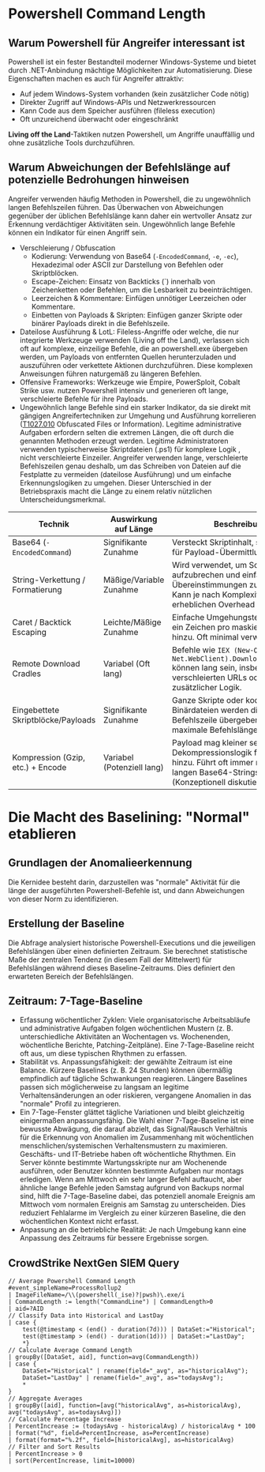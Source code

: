 # Powershell Command Length
## Warum Powershell für Angreifer interessant ist

Powershell ist ein fester Bestandteil moderner Windows-Systeme und bietet durch .NET-Anbindung mächtige Möglichkeiten zur Automatisierung. Diese Eigenschaften machen es auch für Angreifer attraktiv:

- Auf jedem Windows-System vorhanden (kein zusätzlicher Code nötig)
- Direkter Zugriff auf Windows-APIs und Netzwerkressourcen
- Kann Code aus dem Speicher ausführen (fileless execution)
- Oft unzureichend überwacht oder eingeschränkt

**Living off the Land**-Taktiken nutzen Powershell, um Angriffe unauffällig und ohne zusätzliche Tools durchzuführen.

## Warum Abweichungen der Befehlslänge auf potenzielle Bedrohungen hinweisen 
Angreifer verwenden häufig Methoden in Powershell, die zu ungewöhnlich langen Befehlszeilen führen. Das Überwachen von Abweichungen gegenüber der üblichen Befehlslänge kann daher ein wertvoller Ansatz zur Erkennung verdächtiger Aktivitäten sein.
Ungewöhnlich lange Befehle können ein Indikator für einen Angriff sein.

* Verschleierung / Obfuscation
  * Kodierung: Verwendung von Base64 (`-EncodedCommand`, `-e`, `-ec`), Hexadezimal oder ASCII zur Darstellung von Befehlen oder Skriptblöcken.   
  * Escape-Zeichen: Einsatz von Backticks (`) innerhalb von Zeichenketten oder Befehlen, um die Lesbarkeit zu beeinträchtigen.   
  * Leerzeichen & Kommentare: Einfügen unnötiger Leerzeichen oder Kommentare.
  * Einbetten von Payloads & Skripten: Einfügen ganzer Skripte oder binärer Payloads direkt in die Befehlszeile.   
  
* Dateilose Ausführung & LotL: Fileless-Angriffe oder welche, die nur integrierte Werkzeuge verwenden (Living off the Land), verlassen sich oft auf komplexe, einzeilige Befehle, die an powershell.exe übergeben werden, um Payloads von entfernten Quellen herunterzuladen und auszuführen oder verkettete Aktionen durchzuführen. Diese komplexen Anweisungen führen naturgemäß zu längeren Befehlen.   
* Offensive Frameworks: Werkzeuge wie Empire, PowerSploit, Cobalt Strike usw. nutzen Powershell intensiv und generieren oft lange, verschleierte Befehle für ihre Payloads.   
* Ungewöhnlich lange Befehle sind ein starker Indikator, da sie direkt mit gängigen Angreifertechniken zur Umgehung und Ausführung korrelieren ([T1027.010](https://attack.mitre.org/techniques/T1027/010/) Obfuscated Files or Information). Legitime administrative Aufgaben erfordern selten die extremen Längen, die oft durch die genannten Methoden erzeugt werden. Legitime Administratoren verwenden typischerweise Skriptdateien (.ps1) für komplexe Logik , nicht verschleierte Einzeiler. Angreifer verwenden lange, verschleierte Befehlszeilen genau deshalb, um das Schreiben von Dateien auf die Festplatte zu vermeiden (dateilose Ausführung) und um einfache Erkennungslogiken zu umgehen. Dieser Unterschied in der Betriebspraxis macht die Länge zu einem relativ nützlichen Unterscheidungsmerkmal.   


| Technik       |  Auswirkung auf Länge | Beschreibung                             |
| ------------- |-----------------------|------------------------------------------|
| Base64 (`-EncodedCommand`)|	Signifikante Zunahme	| Versteckt Skriptinhalt, sehr häufig für Payload-Übermittlung. 	
| String-Verkettung / Formatierung |	Mäßige/Variable Zunahme | Wird verwendet, um Schlüsselwörter aufzubrechen und einfache String-Übereinstimmungen zu umgehen. Kann je nach Komplexität erheblichen Overhead hinzufügen.	
| Caret / Backtick Escaping	| Leichte/Mäßige Zunahme |	Einfache Umgehungstechnik, fügt ein Zeichen pro maskiertem Zeichen hinzu. Oft minimal verwendet. (`^`)	
| Remote Download Cradles | Variabel (Oft lang)	|  Befehle wie `IEX (New-Object Net.WebClient).DownloadString(...)` können lang sein, insbesondere mit verschleierten URLs oder zusätzlicher Logik.	
| Eingebettete Skriptblöcke/Payloads |	Signifikante Zunahme |	Ganze Skripte oder kodierte Binärdateien werden direkt in der Befehlszeile übergeben. Kann fast maximale Befehlslängen erreichen.	
| Kompression (Gzip, etc.) + Encode |	Variabel (Potenziell lang)	| Payload mag kleiner sein, aber Dekompressionslogik fügt Länge hinzu. Führt oft immer noch zu langen Base64-Strings. (Konzeptionell diskutiert in ).

# Die Macht des Baselining: "Normal" etablieren

## Grundlagen der Anomalieerkennung
Die Kernidee besteht darin, darzustellen was "normale" Aktivität für die länge der ausgeführten Powershell-Befehle ist, und dann Abweichungen von dieser Norm zu identifizieren.   

## Erstellung der Baseline
Die Abfrage analysiert historische Powershell-Executions und die jeweiligen Befehlslängen über einen definierten Zeitraum.
Sie berechnet statistische Maße der zentralen Tendenz (in diesem Fall der Mittelwert) für Befehlslängen während dieses Baseline-Zeitraums. Dies definiert den erwarteten Bereich der Befehlslängen.   

## Zeitraum: 7-Tage-Baseline
* Erfassung wöchentlicher Zyklen: Viele organisatorische Arbeitsabläufe und administrative Aufgaben folgen wöchentlichen Mustern (z. B. unterschiedliche Aktivitäten an Wochentagen vs. Wochenenden, wöchentliche Berichte, Patching-Zeitpläne). Eine 7-Tage-Baseline reicht oft aus, um diese typischen Rhythmen zu erfassen.   
* Stabilität vs. Anpassungsfähigkeit: der gewählte Zeitraum ist eine Balance. Kürzere Baselines (z. B. 24 Stunden) können übermäßig empfindlich auf tägliche Schwankungen reagieren. Längere Baselines passen sich möglicherweise zu langsam an legitime Verhaltensänderungen an oder riskieren, vergangene Anomalien in das "normale" Profil zu integrieren.
* Ein 7-Tage-Fenster glättet tägliche Variationen und bleibt gleichzeitig einigermaßen anpassungsfähig. 
Die Wahl einer 7-Tage-Baseline ist eine bewusste Abwägung, die darauf abzielt, das Signal/Rausch Verhältnis für die Erkennung von Anomalien im Zusammenhang mit wöchentlichen menschlichen/systemischen Verhaltensmustern zu maximieren. Geschäfts- und IT-Betriebe haben oft wöchentliche Rhythmen. Ein Server könnte bestimmte Wartungsskripte nur am Wochenende ausführen, oder Benutzer könnten bestimmte Aufgaben nur montags erledigen. Wenn am Mittwoch ein sehr langer Befehl auftaucht, aber ähnliche lange Befehle jeden Samstag aufgrund von Backups normal sind, hilft die 7-Tage-Baseline dabei, das potenziell anomale Ereignis am Mittwoch vom normalen Ereignis am Samstag zu unterscheiden. Dies reduziert Fehlalarme im Vergleich zu einer kürzeren Baseline, die den wöchentlichen Kontext nicht erfasst.
* Anpassung an die betriebliche Realität: Je nach Umgebung kann eine Anpassung des Zeitraums für bessere Ergebnisse sorgen.

## CrowdStrike NextGen SIEM Query
```
// Average Powershell Command Length
#event_simpleName=ProcessRollup2
| ImageFileName=/\\(powershell(_ise)?|pwsh)\.exe/i
| CommandLength := length("CommandLine") | CommandLength>0
| aid=?AID
// Classify Data into Historical and LastDay
| case {
    test(@timestamp < (end() - duration(7d))) | DataSet:="Historical";
    test(@timestamp > (end() - duration(1d))) | DataSet:="LastDay"; 
    *}
// Calculate Average Command Length
| groupBy([DataSet, aid], function=avg(CommandLength))
| case {
    DataSet="Historical" | rename(field="_avg", as="historicalAvg");
    DataSet="LastDay" | rename(field="_avg", as="todaysAvg");
    *
}
// Aggregate Averages
| groupBy([aid], function=[avg("historicalAvg", as=historicalAvg), avg("todaysAvg", as=todaysAvg)])
// Calculate Percentage Increase
| PercentIncrease := (todaysAvg - historicalAvg) / historicalAvg * 100
| format("%d", field=PercentIncrease, as=PercentIncrease)
| format(format="%.2f", field=[historicalAvg], as=historicalAvg)
// Filter and Sort Results
| PercentIncrease > 0
| sort(PercentIncrease, limit=10000)
```

